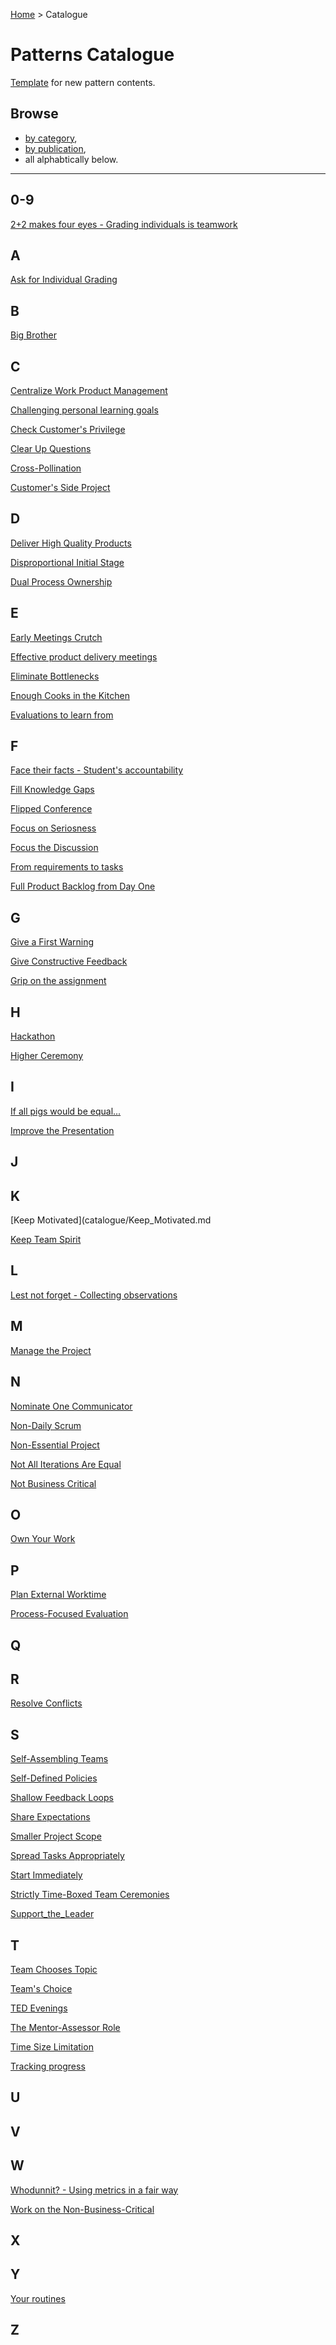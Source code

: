 [Home](README.md) > Catalogue
# Patterns Catalogue

[Template](catalogue/template.md) for new pattern contents.

Browse
--
 - [by category](catalogue/categories/categories.md),
 - [by publication](catalogue/publications/publications.md),
 - all alphabtically below.

--- 
## 0-9
[2+2 makes four eyes - Grading individuals is teamwork](catalogue/2_2_makes_four_eyes.md)

## A
[Ask for Individual Grading](catalogue/Ask_for_Individual_Grading.md) 

## B
[Big Brother](catalogue/Big_Brother.md)

## C
[Centralize Work Product Management](catalogue/Centralize_Work_Product_Management.md)

[Challenging personal learning
goals](catalogue/Challenging_personal_learning_goals.md)

[Check Customer's Privilege](catalogue/Check_Customers_Privilege.md)

[Clear Up Questions](catalogue/Clear_Up_Questions.md)

[Cross-Pollination](catalogue/Cross-Pollination.md)

[Customer's Side Project](catalogue/Non-Essential_Project.md)

## D
[Deliver High Quality Products](catalogue/Deliver_High_Quality_Products.md)

[Disproportional Initial Stage](catalogue/Disproportional_Initial_Stage.md)

[Dual Process Ownership](catalogue/Dual_Process_Ownership.md)

## E
[Early Meetings Crutch](catalogue/Early_Meetings_Crutch.md)

[Effective product delivery
meetings](catalogue/Effective_product_delivery_meetings.md)

[Eliminate Bottlenecks](catalogue/Eliminate_Bottlenecks.md)


[Enough Cooks in the Kitchen](catalogue/Team_Size_Limitation.md)

[Evaluations to learn from](catalogue/Evaluations_to_learn_from.md)

## F
[Face their facts - Student's accountability](catalogue/Face_their_facts.md)

[Fill Knowledge Gaps](catalogue/Fill_Knowledge_Gaps.md)

[Flipped Conference](catalogue/Flipped_Conference.md)

[Focus on Seriosness](catalogue/Focus_on_Seriosness.md)

[Focus the Discussion](catalogue/Focus_the_Discussion.md)

[From requirements to tasks](catalogue/From_requirements_to_tasks.md)

[Full Product Backlog from Day One](catalogue/Full_Product_Backlog_from_Day_One.md)

## G
[Give a First Warning](catalogue/Give_a_First_Warning.md)

[Give Constructive Feedback](catalogue/Give_Constructive_Feedback.md)

[Grip on the assignment](catalogue/Grip_on_the_assignment.md)

## H
[Hackathon](catalogue/Hackathon.md)

[Higher Ceremony](catalogue/Higher_Ceremony.md)

## I
[If all pigs would be equal...](catalogue/If_all_pigs_would_be_equal.md)

[Improve the Presentation](catalogue/Improve_the_Presentation.md)

## J

## K
[Keep Motivated](catalogue/Keep_Motivated.md

[Keep Team Spirit](catalogue/Keep_Team_Spirit.md)

## L
[Lest not forget - Collecting observations](catalogue/Lest_not_forget.md)

## M
[Manage the Project](catalogue/Manage_The_Project.md)

## N
[Nominate One Communicator](catalogue/Nominate_One_Communicator.md)

[Non-Daily Scrum](catalogue/Non-Daily_Scrum.md)

[Non-Essential Project](catalogue/Non-Essential_Project.md)

[Not All Iterations Are Equal](catalogue/Not_All_Iterations_Are_Equal.md)

[Not Business Critical](catalogue/Non-Essential_Project.md)

## O
[Own Your Work](catalogue/Own_Your_Work.md)

## P
[Plan External Worktime](catalogue/Plan_External_Worktime.md)

[Process-Focused Evaluation](catalogue/Process-Focused_Evaluation.md)

## Q

## R
[Resolve Conflicts](catalogue/Resolve_Conflicts.md)

## S
[Self-Assembling Teams](catalogue/Self-Assembling_Teams.md)

[Self-Defined Policies](catalogue/Self-Defined_Policies.md)

[Shallow Feedback Loops](catalogue/Shallow_Feedback_Loops.md)

[Share Expectations](catalogue/Share_Expectations.md)

[Smaller Project Scope](catalogue/Smaller_Project_Scope.md)

[Spread Tasks Appropriately](catalogue/Spread_Tasks_Appropriately.md)

[Start Immediately](catalogue/Start_Immediately.md)

[Strictly Time-Boxed Team Ceremonies](catalogue/Strictly_Time-Boxed_Team_Ceremonies.md)

[Support_the_Leader](catalogue/Support_the_Leader.md)

## T
[Team Chooses Topic](catalogue/Teams_Choice.md)

[Team's Choice](catalogue/Teams_Choice.md)

[TED Evenings](catalogue/TED_Evenings.md)

[The Mentor-Assessor Role](catalogue/The_Mentor-Assessor_Role.md)

[Time Size Limitation](catalogue/Team_Size_Limitation.md)

[Tracking progress](catalogue/Tracking_progress.md)

## U

## V

## W
[Whodunnit? - Using metrics in a fair way](catalogue/Whodunnit.md)

[Work on the Non-Business-Critical](catalogue/Non-Essential_Project.md)

## X

## Y
[Your routines](catalogue/Your_routines.md)

## Z
